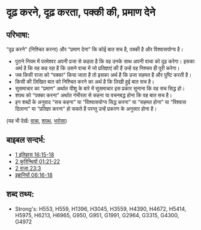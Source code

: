 # दृढ़ करने, दृढ़ करता, पक्की की, प्रमाण देने #

## परिभाषा: ##

“दृढ़ करने” (निश्चित करना) और “प्रमाण देना” कि कोई बात सच है, पक्की है और विश्वासयोग्य है।

* पुराने नियम में परमेश्वर अपनी प्रजा से कहता है कि वह उनके साथ अपनी वाचा को दृढ़ करेगा। इसका अर्थ है कि वह कह रहा है कि उसने वाचा में जो प्रतिज्ञाएं की हैं उन्हें वह निश्चय ही पूरी करेगा।
* जब किसी राजा को “पक्का” किया जाता है तो इसका अर्थ है कि प्रजा सहमत है और पुष्टि करती है।
* किसी की लिखित बात को निश्चित करने का अर्थ है कि लिखी हुई बात सच है।
* सुसमाचार का “प्रमाण” अर्थात यीशु के बारे में सुसमाचार इस प्रकार सुनाना कि वह सच सिद्ध हो।
* शपथ को “पक्का करना” अर्थात गंभीरता से कहना या वचनबद्ध होना कि वह बात सच है।
* इन शब्दों के अनुवाद “सच कहना” या “विश्वासयोग्य सिद्ध करना” या “सहमत होना” या “विश्वास दिलाना” या “प्रतिज्ञा करना” हो सकते हैं परन्तु उन्हें प्रकरण के अनुसार होना है।

(यह भी देखें: [वाचा](../kt/covenant.md), [शपथ](../other/oath.md), [भरोसा](../kt/trust.md))

## बाइबल सन्दर्भ: ##

* [1 इतिहास 16:15-18](rc://hi/tn/help/1ch/16/15)
* [2 कुरिन्थियों 01:21-22](rc://hi/tn/help/2co/01/21)
* [2 राजा 23:3](rc://hi/tn/help/2ki/23/03)
* [इब्रानियों 06:16-18](rc://hi/tn/help/heb/06/16)

## शब्द तथ्य: ##

* Strong's: H553, H559, H1396, H3045, H3559, H4390, H4672, H5414, H5975, H6213, H6965, G950, G951, G1991, G2964, G3315, G4300, G4972
